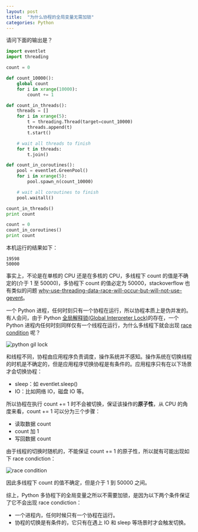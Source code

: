 ```yaml
---
layout: post
title:  "为什么协程的全局变量无需加锁"
categories: Python
---
```


请问下面的输出是？

~~~ python
import eventlet
import threading

count = 0

def count_10000():
    global count
    for i in xrange(10000):
        count += 1

def count_in_threads():
    threads = []
    for i in xrange(5):
        t = threading.Thread(target=count_10000)
        threads.append(t)
        t.start()

    # wait all threads to finish
    for t in threads:
        t.join()

def count_in_coroutines():
    pool = eventlet.GreenPool()
    for i in xrange(5):
        pool.spawn_n(count_10000)

    # wait all coroutines to finish
    pool.waitall()

count_in_threads()
print count

count = 0
count_in_coroutines()
print count
~~~

本机运行的结果如下：

~~~
19598
50000
~~~

事实上，不论是在单核的 CPU 还是在多核的 CPU，多线程下 count 的值是不确定的(介于 1 至 50000)，多协程下 count 的值必定为 50000，stackoverflow 也有类似的问题 [why-use-threading-data-race-will-occur-but-will-not-use-gevent](http://stackoverflow.com/questions/19649030/why-use-threading-data-race-will-occur-but-will-not-use-gevent
)。

一个 Python 进程，任何时刻只有一个协程在运行，所以协程本质上是伪并发的。有人会问，由于 Python [全局解释锁(Global Interpreter Lock)](https://wiki.python.org/moin/GlobalInterpreterLock)的存在，一个 Python 进程内任何时刻同样仅有一个线程在运行，为什么多线程下就会出现 [race condition](https://en.wikipedia.org/wiki/Race_condition) 呢？

![python gil lock](http://7xp2eu.com1.z0.glb.clouddn.com/python_gil_lock.png)

和线程不同，协程由应用程序负责调度，操作系统并不感知。操作系统在切换线程的时机是不确定的，但是应用程序切换协程是有条件的。应用程序只有在以下场景才会切换协程：

- sleep：如 eventlet.sleep()
- IO：比如网络 IO，磁盘 IO 等。

所以协程在执行 count += 1 时不会被切换，保证该操作的**原子性**，从 CPU 的角度来看，count += 1 可以分为三个步骤：

- 读取数据 count
- count 加 1
- 写回数据 count

由于线程的切换时随机的，不能保证 count += 1 的原子性，所以就有可能出现如下 race condiction：

![race condition](http://7xp2eu.com1.z0.glb.clouddn.com/python_global_race_condiction.png)

因此多线程下 count 的值不确定，但是介于 1 到 50000 之间。

综上，Python 多协程下的全局变量之所以不需要加锁，是因为以下两个条件保证了它不会出现 race condiction：

- 一个进程内，任何时候只有一个协程在运行。
- 协程的切换是有条件的，它只有在遇上 IO 和 sleep 等场景时才会触发切换。